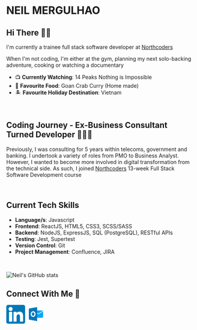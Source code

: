 # NEIL MERGULHAO

## Hi There 👋🏽

I'm currently a trainee full stack software developer at [Northcoders]

<p>When I'm not coding, I'm either at the gym, planning my next solo-backing adventure, cooking or watching a documentary</p>

- 📺 **Currently Watching**: 14 Peaks Nothing is Impossible
- 🦀 **Favourite Food**: Goan Crab Curry (Home made)
- 🏝 **Favourite Holiday Destination**: Vietnam

<br />

## Coding Journey - Ex-Business Consultant Turned Developer 🧑🏾‍💻

Previously, I was consulting for 5 years within telecoms, government and banking. I undertook a variety of roles from PMO to Business Analyst. However, I wanted to become more involved in digital transformation from the technical side. As such, I joined [Northcoders] 13-week Full Stack Software Development course

<br />

## Current Tech Skills

- **Language/s**: Javascript
- **Frontend**: ReactJS, HTML5, CSS3, SCSS/SASS
- **Backend**: NodeJS, ExpressJS, SQL (PostgreSQL), RESTful APIs
- **Testing**: Jest, Supertest
- **Version Control**: Git
- **Project Management**: Confluence, JIRA

<br />

![Neil's GitHub stats](https://github-readme-stats.vercel.app/api?username=nmergulh&&count_private=true&show_icons=true&theme=github_dark)

## Connect With Me 🔗

[<img src="images/linkedin.png" width="50px" height="50px" >](http://linkedin.com/in/neilmergulhao) [<img src="images/microsoft-outlook.svg" width="50px" height="50px" >](mailto:nmergulh@live.com)

[northcoders]: https://northcoders.com/
